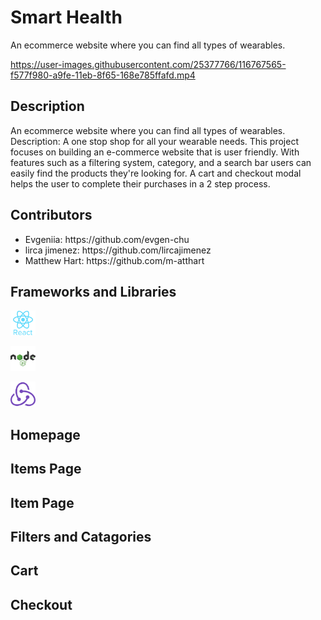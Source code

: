 # Smart Health
An ecommerce website where you can find all types of wearables. 

https://user-images.githubusercontent.com/25377766/116767565-f577f980-a9fe-11eb-8f65-168e785ffafd.mp4

## Description
An ecommerce website where you can find all types of wearables.
Description: A one stop shop for all your wearable needs. This project focuses on building an e-commerce website that is user friendly. With features such as a filtering system, category, and a search bar users can easily find the products they're looking for. A cart and checkout modal helps the user to complete their purchases in a 2 step process.

## Contributors
<ul><li>Evgeniia: https://github.com/evgen-chu</li>
<li>lirca jimenez: https://github.com/lircajimenez</li>
<li>Matthew Hart: https://github.com/m-atthart</li></ul>

## Frameworks and Libraries 

<a href="https://reactjs.org/" target="_blank"> <img src="https://raw.githubusercontent.com/devicons/devicon/master/icons/react/react-original-wordmark.svg" alt="react" width="40" height="40"/> </a>

<a href="https://nodejs.org" target="_blank"> <img src="https://raw.githubusercontent.com/devicons/devicon/master/icons/nodejs/nodejs-original-wordmark.svg" alt="nodejs" width="40" height="40"/> </a> 

 <a href="https://redux.js.org" target="_blank"> <img src="https://raw.githubusercontent.com/devicons/devicon/master/icons/redux/redux-original.svg" alt="redux" width="40" height="40"/> </a> 

## Homepage

## Items Page

## Item Page

## Filters and Catagories

## Cart

## Checkout
